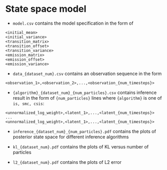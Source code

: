 # State space model

- `model.csv` contains the model specification in the form of

```
<initial_mean>
<initial_variance>
<transition_matrix>
<transition_offset>
<transition_variance>
<emission_matrix>
<emission_offset>
<emission_variance>
```

- `data_{dataset_num}.csv` contains an observation sequence in the form

```
<observation_1>,<observation_2>,...,<observation_{num_timesteps}>
```

- `{algorithm}_{dataset_num}_{num_particles}.csv` contains inference result in the form of `{num_particles}` lines where `{algorithm}` is one of `is, smc, csis`:

```
<unnormalized_log_weight>,<latent_1>,...,<latent_{num_timesteps}>
...
<unnormalized_log_weight>,<latent_1>,...,<latent_{num_timesteps}>
```

- `inference_{dataset_num}_{num_particles}.pdf` contains the plots of posterior state space for different inference algorithms

- `kl_{dataset_num}.pdf` contains the plots of KL versus number of particles

- `l2_{dataset_num}.pdf` contains the plots of L2 error

